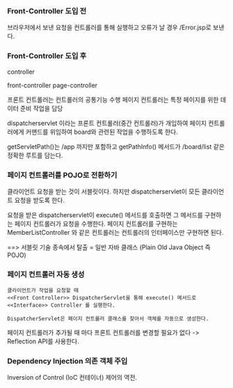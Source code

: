 ### Front-Controller 도입 전

브라우저에서 보낸 요청을 컨트롤러를 통해 실행하고 오류가 날 경우 /Error.jsp로 보낸다.

### Front-Controller 도입 후

controller

front-controller        page-controller

프론트 컨트롤러는 컨트롤러의 공통기능 수행
페이지 컨트롤러는 특정 페이지를 위한 데이터 준비 작업을 담당

dispatcherservlet 이라는 프론트 컨트롤러(중간 컨트롤러)가 개입하여 페이지 컨트롤러에게 커맨드를 위임하여 board와 관련된 작업을 수행하도록 한다.

getServletPath()는 /app 까지만 포함하고 getPathInfo() 메서드가 /board/list 같은 정확한 루트를 담는다.


### 페이지 컨트롤러를 POJO로 전환하기

클라이언트 요청을 받는 것이 서블릿이다. 
하지만 dispatcherservlet이 모든 클라이언트 요청을 받도록 한다.

요청을 받은 dispatcherservlet이 execute() 메서드를 호출하면 그 메서드를 구현하는 페이지 컨트롤러가 요청을 수행한다. 페이지 컨트롤러를 구현하는 MemberListController 와 같은 컨트롤러는 컨트롤러의 인터페이스만 구현하면 된다. 

==> 서블릿 기술 종속에서 탈출 = 일반 자바 클래스 (Plain Old Java Object 즉 POJO)

### 페이지 컨트롤러 자동 생성

```
클라이언트가 작업을 요청할 때 
<<Front Controller>> DispatcherServlet을 통해 execute() 메서드로 <<Interface>> Controller 를 실행한다. 

DispatcherServlet은 페이지 컨트롤러 클래스를 찾아서 객체를 자동으로 생성한다.
```
페이지 컨트롤러가 추가될 때 마다 프론트 컨트롤러를 변경할 필요가 없다 -> Reflection API를 사용한다.

### Dependency Injection 의존 객체 주입

Inversion of Control (IoC 컨테이너) 
제어의 역전.


